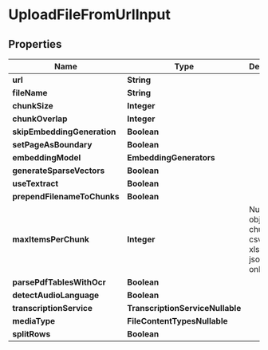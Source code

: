 

# UploadFileFromUrlInput


## Properties

| Name | Type | Description | Notes |
|------------ | ------------- | ------------- | -------------|
|**url** | **String** |  |  |
|**fileName** | **String** |  |  [optional] |
|**chunkSize** | **Integer** |  |  [optional] |
|**chunkOverlap** | **Integer** |  |  [optional] |
|**skipEmbeddingGeneration** | **Boolean** |  |  [optional] |
|**setPageAsBoundary** | **Boolean** |  |  [optional] |
|**embeddingModel** | **EmbeddingGenerators** |  |  [optional] |
|**generateSparseVectors** | **Boolean** |  |  [optional] |
|**useTextract** | **Boolean** |  |  [optional] |
|**prependFilenameToChunks** | **Boolean** |  |  [optional] |
|**maxItemsPerChunk** | **Integer** | Number of objects per chunk. For csv, tsv, xlsx, and json files only. |  [optional] |
|**parsePdfTablesWithOcr** | **Boolean** |  |  [optional] |
|**detectAudioLanguage** | **Boolean** |  |  [optional] |
|**transcriptionService** | **TranscriptionServiceNullable** |  |  [optional] |
|**mediaType** | **FileContentTypesNullable** |  |  [optional] |
|**splitRows** | **Boolean** |  |  [optional] |



